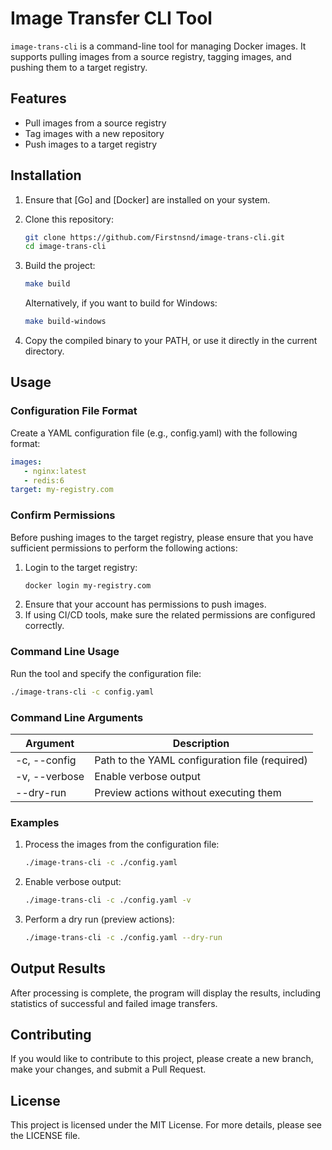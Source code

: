 # Image Transfer CLI Tool

`image-trans-cli` is a command-line tool for managing Docker images. It supports pulling images from a source registry, tagging images, and pushing them to a target registry.

## Features

- Pull images from a source registry
- Tag images with a new repository
- Push images to a target registry

## Installation

1. Ensure that [Go] and [Docker] are installed on your system.

2. Clone this repository:

   ```bash
   git clone https://github.com/Firstnsnd/image-trans-cli.git
   cd image-trans-cli
   ```
3. Build the project:
   ```bash
   make build
   ```
   Alternatively, if you want to build for Windows:
   ```bash
   make build-windows
   ```
4. Copy the compiled binary to your PATH, or use it directly in the current directory.

## Usage
### Configuration File Format
   Create a YAML configuration file (e.g., config.yaml) with the following format:
   ```yaml
   images:
      - nginx:latest
      - redis:6
   target: my-registry.com
   ```
### Confirm Permissions
Before pushing images to the target registry, please ensure that you have sufficient permissions to perform the following actions:
1. Login to the target registry:
   ```bash
   docker login my-registry.com
   ```
2. Ensure that your account has permissions to push images.
3. If using CI/CD tools, make sure the related permissions are configured correctly.

### Command Line Usage
   Run the tool and specify the configuration file:
   ```bash
   ./image-trans-cli -c config.yaml
   ```
### Command Line Arguments
| Argument	     | Description                                    |
|---------------|------------------------------------------------|
| -c, --config	 | Path to the YAML configuration file (required) |
| -v, --verbose | 	Enable verbose output                         |
| --dry-run	    | Preview actions without executing them         |

### Examples
1. Process the images from the configuration file:
   ```bash
   ./image-trans-cli -c ./config.yaml
   ```
2. Enable verbose output:
   ```bash
   ./image-trans-cli -c ./config.yaml -v
   ```
3. Perform a dry run (preview actions):
   ```bash
   ./image-trans-cli -c ./config.yaml --dry-run
   ```
   
## Output Results
   After processing is complete, the program will display the results, including statistics of successful and failed image transfers.
## Contributing
   If you would like to contribute to this project, please create a new branch, make your changes, and submit a Pull Request.
## License
   This project is licensed under the MIT License. For more details, please see the LICENSE file.
